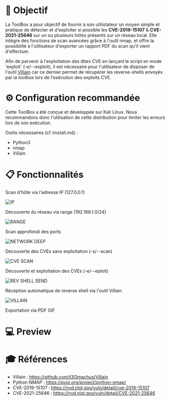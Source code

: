 

# :dart: Objectif

La ToolBox a pour objectif de fournir à son utilistateur un moyen simple et pratique de détecter et d'exploiter si possible les **CVE-2019-15107** & **CVE-2021-25646** sur un ou plusieurs hôtes présents sur un réseau local.
Elle intègre des fonctions de scan avancées grâce à l'outil nmap, et offre la possibilité à l'utilisateur d'exporter un rapport PDF du scan qu'il vient d'effectuer.

Afin de parvenir à l'exploitation des dites CVE en lançant le script en mode 'exploit' (-e/--exploit), il est nécessaire pour l'utilisateur de disposer de l'outil [VIllain](https://github.com/t3l3machus/Villain) car ce dernier permet de récupérer les reverse-shells envoyés par la toolbox lors de l'exécution des exploits CVE.

# :gear: Configuration recommandée

Cette ToolBox a été conçue et développée sur Kali Linux. Nous recommandons donc l'utilisation de cette distribution pour limiter les erreurs lors de son exécution.

Outils nécessaires (cf /install.md) :
  - Python3
  - nmap
  - Villain

# :clipboard: Fonctionnalités 
Scan d'hôte via l'adresse IP (127.0.0.1)

![IP](https://github.com/SpiritixCS/ToolBox/assets/77000299/102d05b8-5e0d-43b5-a120-085cb60ab5a4)


Découverte du réseau via range (192.168.1.0/24)

![RANGE](https://github.com/SpiritixCS/ToolBox/assets/77000299/44d3250a-9fde-427a-a3a4-1ff2311dd1d8)


Scan approfondi des ports 

![NETWORK DEEP](https://github.com/SpiritixCS/ToolBox/assets/77000299/c89e86f1-dbb9-49c2-90dd-7176fba60f3d)


Découverte des CVEs sans exploitation (-s/--scan)

![CVE SCAN](https://github.com/SpiritixCS/ToolBox/assets/77000299/be80b04d-c161-4b35-9f5c-ad758253e99d)


Découverte et exploitation des CVEs (-e/--eploit)

![REV SHELL SEND](https://github.com/SpiritixCS/ToolBox/assets/77000299/1676cfc7-a470-4ca5-9830-a4d01d85f1d6)


Réception automatique de reverse shell via l'outil Villain 

![VILLAIN](https://github.com/SpiritixCS/ToolBox/assets/77000299/5a6b264b-c954-4464-9494-d3fe21a25f79)


Exportation via PDF 
GIF 


# :computer: Preview 

# :mortar_board: Références

- Villain : https://github.com/t3l3machus/Villain 
- Python NMAP : https://pypi.org/project/python-nmap/ 
- CVE-2019-15107 : https://nvd.nist.gov/vuln/detail/cve-2019-15107 
- CVE-2021-25646 : https://nvd.nist.gov/vuln/detail/CVE-2021-25646 
